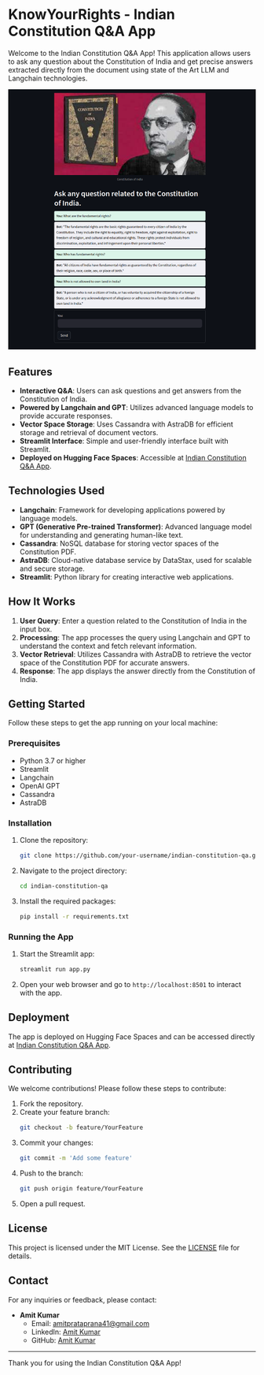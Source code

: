 # KnowYourRights - Indian Constitution Q&A App
Welcome to the Indian Constitution Q&A App! This application allows users to ask any question about the Constitution of India and get precise answers extracted directly from the document using state of the Art LLM and Langchain technologies.

![App Banner](./const_sst.png)

## Features

- **Interactive Q&A**: Users can ask questions and get answers from the Constitution of India.
- **Powered by Langchain and GPT**: Utilizes advanced language models to provide accurate responses.
- **Vector Space Storage**: Uses Cassandra with AstraDB for efficient storage and retrieval of document vectors.
- **Streamlit Interface**: Simple and user-friendly interface built with Streamlit.
- **Deployed on Hugging Face Spaces**: Accessible at [Indian Constitution Q&A App](https://huggingface.co/spaces/Amitprataprana/IndianConstituionQ-ALangchain).

## Technologies Used

- **Langchain**: Framework for developing applications powered by language models.
- **GPT (Generative Pre-trained Transformer)**: Advanced language model for understanding and generating human-like text.
- **Cassandra**: NoSQL database for storing vector spaces of the Constitution PDF.
- **AstraDB**: Cloud-native database service by DataStax, used for scalable and secure storage.
- **Streamlit**: Python library for creating interactive web applications.

## How It Works

1. **User Query**: Enter a question related to the Constitution of India in the input box.
2. **Processing**: The app processes the query using Langchain and GPT to understand the context and fetch relevant information.
3. **Vector Retrieval**: Utilizes Cassandra with AstraDB to retrieve the vector space of the Constitution PDF for accurate answers.
4. **Response**: The app displays the answer directly from the Constitution of India.

## Getting Started

Follow these steps to get the app running on your local machine:

### Prerequisites

- Python 3.7 or higher
- Streamlit
- Langchain
- OpenAI GPT
- Cassandra
- AstraDB

### Installation

1. Clone the repository:
    ```sh
    git clone https://github.com/your-username/indian-constitution-qa.git
    ```
2. Navigate to the project directory:
    ```sh
    cd indian-constitution-qa
    ```
3. Install the required packages:
    ```sh
    pip install -r requirements.txt
    ```

### Running the App

1. Start the Streamlit app:
    ```sh
    streamlit run app.py
    ```
2. Open your web browser and go to `http://localhost:8501` to interact with the app.

## Deployment

The app is deployed on Hugging Face Spaces and can be accessed directly at [Indian Constitution Q&A App](https://huggingface.co/spaces/Amitprataprana/IndianConstituionQ-ALangchain).

## Contributing

We welcome contributions! Please follow these steps to contribute:

1. Fork the repository.
2. Create your feature branch:
    ```sh
    git checkout -b feature/YourFeature
    ```
3. Commit your changes:
    ```sh
    git commit -m 'Add some feature'
    ```
4. Push to the branch:
    ```sh
    git push origin feature/YourFeature
    ```
5. Open a pull request.

## License

This project is licensed under the MIT License. See the [LICENSE](LICENSE) file for details.

## Contact

For any inquiries or feedback, please contact:

- **Amit Kumar**
  - Email: amitprataprana41@gmail.com
  - LinkedIn: [Amit Kumar](https://www.linkedin.com/in/amit-kumar-7b72b9176/)
  - GitHub: [Amit Kumar](https://github.com/AmitKumar7138)

---

Thank you for using the Indian Constitution Q&A App!
